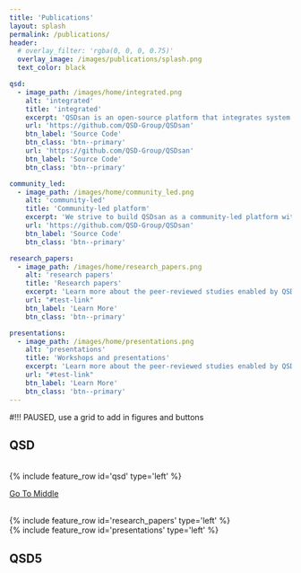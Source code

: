 ```yaml
---
title: 'Publications'
layout: splash
permalink: /publications/
header:
  # overlay_filter: 'rgba(0, 0, 0, 0.75)'
  overlay_image: /images/publications/splash.png
  text_color: black

qsd:
  - image_path: /images/home/integrated.png
    alt: 'integrated'
    title: 'integrated'
    excerpt: 'QSDsan is an open-source platform that integrates system design, process modeling & simulation, techno-economic analysis & life cycle assessment (TEA-LCA).'
    url: 'https://github.com/QSD-Group/QSDsan'
    btn_label: 'Source Code'
    btn_class: 'btn--primary'
    url: 'https://github.com/QSD-Group/QSDsan'
    btn_label: 'Source Code'
    btn_class: 'btn--primary'

community_led:
  - image_path: /images/home/community_led.png
    alt: 'community-led'
    title: 'Community-led platform'
    excerpt: 'We strive to build QSDsan as a community-led platform with online documentation, topical tutorials (including video demonstrations), and transparent management with clear contribution guidelines.'
    url: 'https://github.com/QSD-Group/QSDsan'
    btn_label: 'Source Code'
    btn_class: 'btn--primary'

research_papers:
  - image_path: /images/home/research_papers.png
    alt: 'research papers'
    title: 'Research papers'
    excerpt: 'Learn more about the peer-reviewed studies enabled by QSDsan.Learn more about the peer-reviewed studies enabled by QSDsan.Learn more about the peer-reviewed studies enabled by QSDsan.Learn more about the peer-reviewed studies enabled by QSDsan.'
    url: "#test-link"
    btn_label: 'Learn More'
    btn_class: 'btn--primary'

presentations:
  - image_path: /images/home/presentations.png
    alt: 'presentations'
    title: 'Workshops and presentations'
    excerpt: 'Learn more about the peer-reviewed studies enabled by QSDsan.Learn more about the peer-reviewed studies enabled by QSDsan.Learn more about the peer-reviewed studies enabled by QSDsan.Learn more about the peer-reviewed studies enabled by QSDsan.'
    url: "#test-link"
    btn_label: 'Learn More'
    btn_class: 'btn--primary'
---
```


#!!! PAUSED, use a grid to add in figures and buttons


## QSD
<br>
{% include feature_row id='qsd' type='left' %}

<a href="#qsd5">Go To Middle</a>


<br>
{% include feature_row id='research_papers' type='left' %}

<br>
{% include feature_row id='presentations' type='left' %}


## QSD5